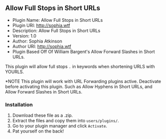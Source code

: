 
Allow Full Stops in Short URLs
---------------------------------------------

- Plugin Name: Allow Full Stops in Short URLs
- Plugin URI: http://sophia.wtf
- Description: Allow Full Stops in Short URLs
- Version: 1.0
- Author: Sophia Atkinson
- Author URI: http://sophia.wtf
- Plugin Based Off Of William Bargent's Allow Forward Slashes in Short URLs.


This plugin will allow full stops `.` in keywords when shortening URLS with YOURLS.

*NOTE This plugin will work with URL Forwarding plugins active. Deactivate before activating this plugin. Such as Allow Hyphens in Short URLs, and Allow Forward Slashes in Short URLs.

### Installation

1. Download these file as a .zip.
2. Extract the files and copy them into `users/plugins/`.
3. Go to your plugin manager and click `Activate`.
4. Pat yourself on the back!
